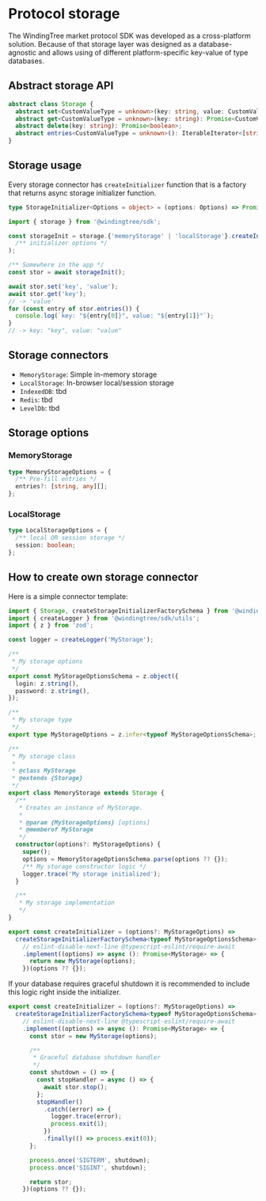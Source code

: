 # Protocol storage

The WindingTree market protocol SDK was developed as a cross-platform solution. Because of that storage layer was designed as a database-agnostic and allows using of different platform-specific key-value of type databases.

## Abstract storage API

```typescript
abstract class Storage {
  abstract set<CustomValueType = unknown>(key: string, value: CustomValueType): Promise<void>;
  abstract get<CustomValueType = unknown>(key: string): Promise<CustomValueType | undefined>;
  abstract delete(key: string): Promise<boolean>;
  abstract entries<CustomValueType = unknown>(): IterableIterator<[string, CustomValueType]>;
}
```

## Storage usage

Every storage connector has `createInitializer` function that is a factory that returns async storage initializer function.

```typescript
type StorageInitializer<Options = object> = (options: Options) => Promise<Storage>;
```

```typescript
import { storage } from '@windingtree/sdk';

const storageInit = storage.{'memoryStorage' | 'localStorage'}.createInitializer(
  /** initializer options */
);

/** Somewhere in the app */
const stor = await storageInit();

await stor.set('key', 'value');
await stor.get('key');
// -> 'value'
for (const entry of stor.entries()) {
  console.log(`key: "${entry[0]}", value: "${entry[1]}"`);
}
// -> key: "key", value: "value"
```

## Storage connectors

- `MemoryStorage`: Simple in-memory storage
- `LocalStorage`: In-browser local/session storage
- `IndexedDB`: tbd
- `Redis`: tbd
- `LevelDb`: tbd

## Storage options

### MemoryStorage

```typescript
type MemoryStorageOptions = {
  /** Pre-fill entries */
  entries?: [string, any][];
};
```

### LocalStorage

```typescript
type LocalStorageOptions = {
  /** local OR session storage */
  session: boolean;
};
```

## How to create own storage connector

Here is a simple connector template:

```typescript
import { Storage, createStorageInitializerFactorySchema } from '@windingtree/sdk';
import { createLogger } from '@windingtree/sdk/utils';
import { z } from 'zod';

const logger = createLogger('MyStorage');

/**
 * My storage options
 */
export const MyStorageOptionsSchema = z.object({
  login: z.string(),
  password: z.string(),
});

/**
 * My storage type
 */
export type MyStorageOptions = z.infer<typeof MyStorageOptionsSchema>;

/**
 * My storage class
 *
 * @class MyStorage
 * @extends {Storage}
 */
export class MemoryStorage extends Storage {
  /**
   * Creates an instance of MyStorage.
   *
   * @param {MyStorageOptions} [options]
   * @memberof MyStorage
   */
  constructor(options?: MyStorageOptions) {
    super();
    options = MemoryStorageOptionsSchema.parse(options ?? {});
    /** My storage constructor logic */
    logger.trace('My storage initialized');
  }

  /**
   * My storage implementation
   */
}

export const createInitializer = (options?: MyStorageOptions) =>
  createStorageInitializerFactorySchema<typeof MyStorageOptionsSchema>(MyStorageOptionsSchema)
    // eslint-disable-next-line @typescript-eslint/require-await
    .implement((options) => async (): Promise<MyStorage> => {
      return new MyStorage(options);
    })(options ?? {});
```

If your database requires graceful shutdown it is recommended to include this logic right inside the initializer.

```typescript
export const createInitializer = (options?: MyStorageOptions) =>
  createStorageInitializerFactorySchema<typeof MyStorageOptionsSchema>(MyStorageOptionsSchema)
    // eslint-disable-next-line @typescript-eslint/require-await
    .implement((options) => async (): Promise<MyStorage> => {
      const stor = new MyStorage(options);

      /**
       * Graceful database shutdown handler
       */
      const shutdown = () => {
        const stopHandler = async () => {
          await stor.stop();
        };
        stopHandler()
          .catch((error) => {
            logger.trace(error);
            process.exit(1);
          })
          .finally(() => process.exit(0));
      };

      process.once('SIGTERM', shutdown);
      process.once('SIGINT', shutdown);

      return stor;
    })(options ?? {});
```

